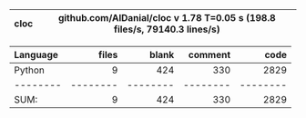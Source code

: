 cloc|github.com/AlDanial/cloc v 1.78  T=0.05 s (198.8 files/s, 79140.3 lines/s)
--- | ---

Language|files|blank|comment|code
:-------|-------:|-------:|-------:|-------:
Python|9|424|330|2829
--------|--------|--------|--------|--------
SUM:|9|424|330|2829
